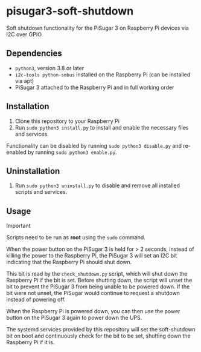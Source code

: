 # pisugar3-soft-shutdown

Soft shutdown functionality for the PiSugar 3 on Raspberry Pi devices via I2C over GPIO

## Dependencies

- `python3`, version 3.8 or later
- `i2c-tools python-smbus` installed on the Raspberry Pi (can be installed via apt)
- PiSugar 3 attached to the Raspberry Pi and in full working order

## Installation

1. Clone this repository to your Raspberry Pi
2. Run `sudo python3 install.py` to install and enable the necessary files and services.

Functionality can be disabled by running `sudo python3 disable.py` and re-enabled by
running `sudo python3 enable.py`.

## Uninstallation

1. Run `sudo python3 uninstall.py` to disable and remove all installed scripts and services.

## Usage


> [!IMPORTANT]
> Scripts need to be run as **root** using the `sudo` command.

When the power button on the PiSugar 3 is held for > 2 seconds, instead of killing the power to the
Raspberry Pi, the PiSugar 3 will set an I2C bit indicating that the Raspberry Pi should shut down.

This bit is read by the `check_shutdown.py` script, which will shut down the Raspberry Pi if the
bit is set. Before shutting down, the script will unset the bit to prevent the PiSugar 3 from
being unable to be powered down. If the bit were not unset, the PiSugar would continue to request
a shutdown instead of powering off.

When the Raspberry Pi is powered down, you can then use the
power button on the PiSugar 3 again to power down the UPS.

The systemd services provided by this repository will set the soft-shutdown bit on boot and continuously
check for the bit to be set, shutting down the Raspberry Pi if it is.

